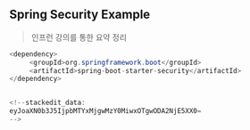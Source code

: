 
## Spring Security Example
> 인프런 강의를 통한 요약 정리

```java
<dependency>  
	 <groupId>org.springframework.boot</groupId>  
	 <artifactId>spring-boot-starter-security</artifactId>  
</dependency>


<!--stackedit_data:
eyJoaXN0b3J5IjpbMTYxMjgwMzY0MiwxOTgwODA2NjE5XX0=
-->